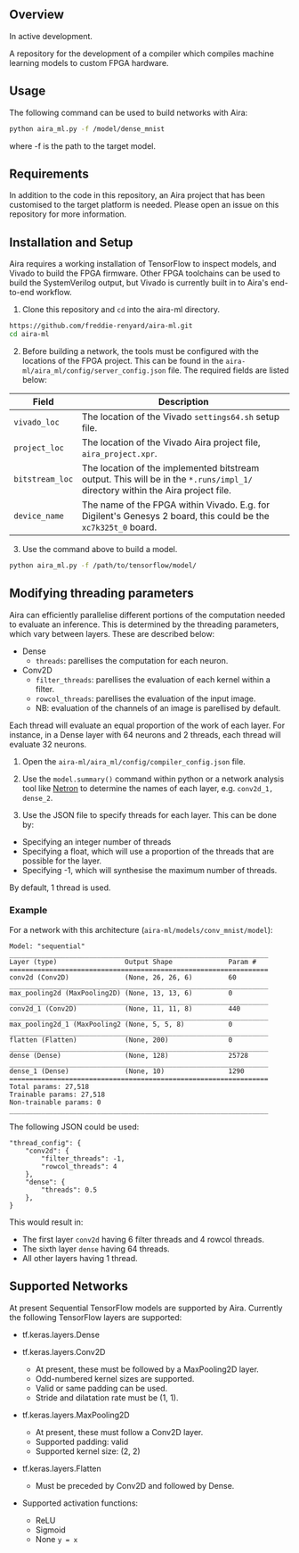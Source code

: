 ## Overview

In active development.

A repository for the development of a compiler which compiles machine learning models to custom FPGA hardware. 

## Usage

The following command can be used to build networks with Aira:

```bash
python aira_ml.py -f /model/dense_mnist
```

where -f is the path to the target model.

## Requirements

In addition to the code in this repository, an Aira project that has been customised to the target platform is needed. Please open an issue on this repository for more information.

## Installation and Setup

Aira requires a working installation of TensorFlow to inspect models, and Vivado to build the FPGA firmware. Other FPGA toolchains can be used to build the SystemVerilog output, but Vivado is currently built in to Aira's end-to-end workflow.

1. Clone this repository and `cd` into the aira-ml directory.

```bash
https://github.com/freddie-renyard/aira-ml.git
cd aira-ml
```

2. Before building a network, the tools must be configured with the locations of the FPGA project. This can be found in the `aira-ml/aira_ml/config/server_config.json` file. The required fields are listed below:

| Field | Description |
| --- | ----------- |
| `vivado_loc` | The location of the Vivado `settings64.sh` setup file. |
| `project_loc` | The location of the Vivado Aira project file, `aira_project.xpr`. |
| `bitstream_loc` | The location of the implemented bitstream output. This will be in the `*.runs/impl_1/` directory within the Aira project file. |
| `device_name` | The name of the FPGA within Vivado. E.g. for Digilent's Genesys 2 board, this could be the `xc7k325t_0` board. |

3. Use the command above to build a model.

```bash
python aira_ml.py -f /path/to/tensorflow/model/
```

## Modifying threading parameters

Aira can efficiently parallelise different portions of the computation needed to evaluate an inference. This is determined by the threading parameters, which vary between layers. These are described below:

- Dense
    - `threads`: parellises the computation for each neuron.
- Conv2D
    - `filter_threads`: parellises the evaluation of each kernel within a filter.
    - `rowcol_threads`: parellises the evaluation of the input image.
    - NB: evaluation of the channels of an image is parellised by default. 

Each thread will evaluate an equal proportion of the work of each layer. For instance, in a Dense layer with 64 neurons and 2 threads, each thread will evaluate 32 neurons.

1. Open the `aira-ml/aira_ml/config/compiler_config.json` file.

2. Use the `model.summary()` command within python or a network analysis tool like [Netron](https://netron.app/) to determine the names of each layer, e.g. `conv2d_1, dense_2`.

3. Use the JSON file to specify threads for each layer. This can be done by:

- Specifying an integer number of threads
- Specifying a float, which will use a proportion of the threads that are possible for the layer. 
- Specifying -1, which will synthesise the maximum number of threads.

By default, 1 thread is used.

### Example

For a network with this architecture (`aira-ml/models/conv_mnist/model`):

```
Model: "sequential"
_________________________________________________________________
Layer (type)                 Output Shape              Param #   
=================================================================
conv2d (Conv2D)              (None, 26, 26, 6)         60        
_________________________________________________________________
max_pooling2d (MaxPooling2D) (None, 13, 13, 6)         0         
_________________________________________________________________
conv2d_1 (Conv2D)            (None, 11, 11, 8)         440       
_________________________________________________________________
max_pooling2d_1 (MaxPooling2 (None, 5, 5, 8)           0         
_________________________________________________________________
flatten (Flatten)            (None, 200)               0         
_________________________________________________________________
dense (Dense)                (None, 128)               25728     
_________________________________________________________________
dense_1 (Dense)              (None, 10)                1290      
=================================================================
Total params: 27,518
Trainable params: 27,518
Non-trainable params: 0
_________________________________________________________________
```

The following JSON could be used:

```
"thread_config": {
    "conv2d": {
        "filter_threads": -1,
        "rowcol_threads": 4
    },
    "dense": {
        "threads": 0.5
    },
}
```

This would result in:

- The first layer `conv2d` having 6 filter threads and 4 rowcol threads.
- The sixth layer `dense` having 64 threads.
- All other layers having 1 thread.

## Supported Networks

At present Sequential TensorFlow models are supported by Aira. Currently the following TensorFlow layers are supported:

- tf.keras.layers.Dense
- tf.keras.layers.Conv2D
    - At present, these must be followed by a MaxPooling2D layer.
    - Odd-numbered kernel sizes are supported.
    - Valid or same padding can be used.
    - Stride and dilatation rate must be (1, 1). 
- tf.keras.layers.MaxPooling2D
    - At present, these must follow a Conv2D layer.
    - Supported padding: valid
    - Supported kernel size: (2, 2)
- tf.keras.layers.Flatten
    - Must be preceded by Conv2D and followed by Dense.

- Supported activation functions:
    - ReLU
    - Sigmoid
    - None `y = x`

